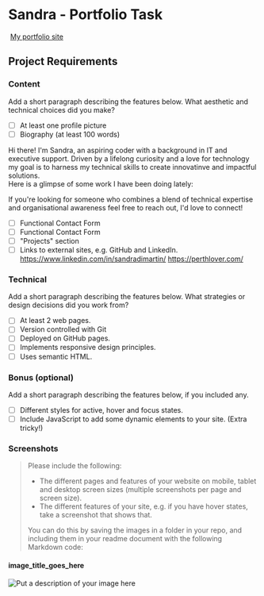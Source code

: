 #  Sandra - Portfolio Task
​
[My portfolio site](link_to_your_site)
​
## Project Requirements

### Content
 Add a short paragraph describing the features below. What aesthetic and technical choices did you make? 
- [ ] At least one profile picture
- [ ] Biography (at least 100 words)

Hi there! I'm Sandra, an aspiring coder with a background in IT and executive support.  Driven by a lifelong curiosity and a love for technology my goal is to harness my technical skills to create innovatinve and impactful solutions.  
Here is a glimpse of some work I have been doing lately: 

If you're looking for someone who combines a blend of technical expertise and organisational awareness feel free to reach out, I'd love to connect!


- [ ] Functional Contact Form
- [ ] Functional Contact Form
- [ ] "Projects" section
- [ ] Links to external sites, e.g. GitHub and LinkedIn.
https://www.linkedin.com/in/sandradimartin/ 
https://perthlover.com/
​
### Technical
 Add a short paragraph describing the features below. What strategies or design decisions did you work from? 
- [ ] At least 2 web pages.
- [ ] Version controlled with Git
- [ ] Deployed on GitHub pages.
- [ ] Implements responsive design principles.
- [ ] Uses semantic HTML.

### Bonus (optional)
 Add a short paragraph describing the features below, if you included any. 
- [ ] Different styles for active, hover and focus states.
- [ ] Include JavaScript to add some dynamic elements to your site. (Extra tricky!)
​
### Screenshots
> Please include the following:
> - The different pages and features of your website on mobile, tablet and desktop screen sizes (multiple screenshots per page and screen size).
> - The different features of your site, e.g. if you have hover states, take a screenshot that shows that.  
> 
> You can do this by saving the images in a folder in your repo, and including them in your readme document with the following Markdown code: 

####  image_title_goes_here 
![Put a description of your image here](./relative_path_to_file)
